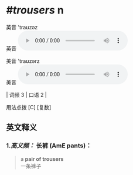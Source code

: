 # ***\#trousers*** n
英音 'traʊzəz  
英音
<audio src="./media/trousers-B.aac" controls="controls"></audio>

美音 'traʊzərz  
美音
<audio src="./media/trousers.aac" controls="controls"></audio>



| 词频 3 | 口语 2 |  

用法点拨  [C] [复数]

英文释义
---
### 1.*高义频：* **长裤 (AmE pants)：**  

 > a **pair of trousers**   
 > 一条裤子    


